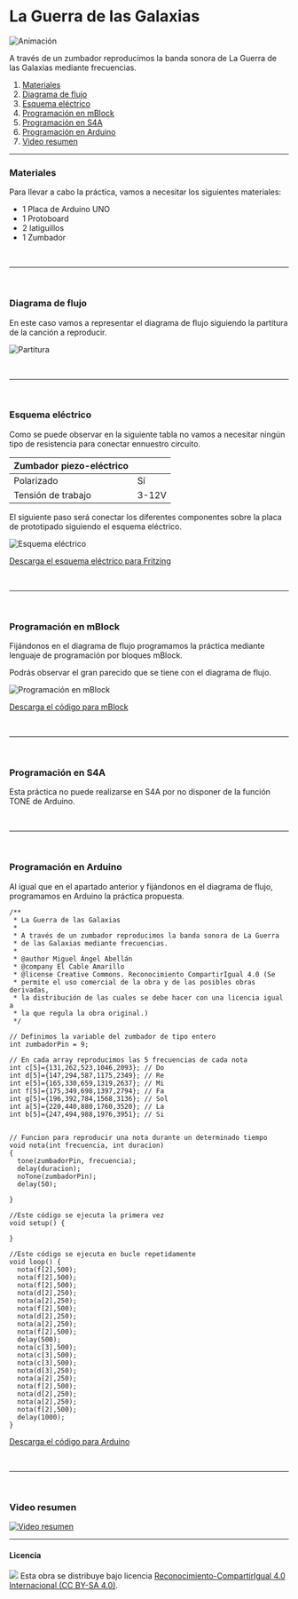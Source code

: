 # La Guerra de las Galaxias

![Animación](Animación.gif)

A través de un zumbador reproducimos la banda sonora de La Guerra de las Galaxias mediante frecuencias.
 
1.	[Materiales](#materiales)
2.	[Diagrama de flujo](#diagrama-de-flujo)
3.	[Esquema eléctrico](#esquema-eléctrico)
4.	[Programación en mBlock](#programación-en-mBlock)
5.	[Programación en S4A](#programación-en-s4a)
6.	[Programación en Arduino](#programación-en-arduino)
7.  [Video resumen](#video-resumen)



***



### Materiales

Para llevar a cabo la práctica, vamos a necesitar los siguientes materiales:
- 1 Placa de Arduino UNO
- 1 Protoboard
- 2 latiguillos
- 1 Zumbador



<br />
<hr>
<br />



### Diagrama de flujo

En este caso vamos a representar el diagrama de flujo siguiendo la partitura de la canción a reproducir.

![Partitura](Partitura.png)



<br />
<hr>
<br />



### Esquema eléctrico

Como se puede observar en la siguiente tabla no vamos a necesitar ningún tipo de resistencia para conectar ennuestro circuito.

| Zumbador piezo-eléctrico         |       |
| -------------------------------- | ----- |
| Polarizado                       | Sí    |
| Tensión de trabajo               | 3-12V |

El siguiente paso será conectar los diferentes componentes sobre la placa de prototipado siguiendo el esquema eléctrico.

![Esquema eléctrico](Esquema-eléctrico.png)

[Descarga el esquema eléctrico para Fritzing](Esquema-eléctrico.fzz)



<br />
<hr>
<br />



### Programación en mBlock

Fijándonos en el diagrama de flujo programamos la práctica mediante lenguaje de programación por bloques mBlock. 

Podrás observar el gran parecido que se tiene con el diagrama de flujo.

![Programación en mBlock](Programación-mBlock.png)

[Descarga el código para mBlock](mBlock.sb2)



<br />
<hr>
<br />



### Programación en S4A

Esta práctica no puede realizarse en S4A por no disponer de la función TONE de Arduino.



<br />
<hr>
<br />



### Programación en Arduino

Al igual que en el apartado anterior y fijándonos en el diagrama de flujo, programamos en Arduino la práctica propuesta.

```
/**
 * La Guerra de las Galaxias
 * 
 * A través de un zumbador reproducimos la banda sonora de La Guerra
 * de las Galaxias mediante frecuencias.
 * 
 * @author Miguel Ángel Abellán
 * @company El Cable Amarillo
 * @license Creative Commons. Reconocimiento CompartirIgual 4.0 (Se 
 * permite el uso comercial de la obra y de las posibles obras derivadas, 
 * la distribución de las cuales se debe hacer con una licencia igual a 
 * la que regula la obra original.)
 */

// Definimos la variable del zumbador de tipo entero
int zumbadorPin = 9;

// En cada array reproducimos las 5 frecuencias de cada nota
int c[5]={131,262,523,1046,2093}; // Do
int d[5]={147,294,587,1175,2349}; // Re
int e[5]={165,330,659,1319,2637}; // Mi
int f[5]={175,349,698,1397,2794}; // Fa
int g[5]={196,392,784,1568,3136}; // Sol
int a[5]={220,440,880,1760,3520}; // La
int b[5]={247,494,988,1976,3951}; // Si


// Funcion para reproducir una nota durante un determinado tiempo
void nota(int frecuencia, int duracion)
{
  tone(zumbadorPin, frecuencia);
  delay(duracion);
  noTone(zumbadorPin);
  delay(50);

}

//Este código se ejecuta la primera vez
void setup() {

}

//Este código se ejecuta en bucle repetidamente
void loop() {
  nota(f[2],500);
  nota(f[2],500);
  nota(f[2],500);
  nota(d[2],250);
  nota(a[2],250);
  nota(f[2],500);
  nota(d[2],250);
  nota(a[2],250);
  nota(f[2],500);
  delay(500);
  nota(c[3],500);
  nota(c[3],500);
  nota(c[3],500);
  nota(d[3],250);
  nota(a[2],250);
  nota(f[2],500);
  nota(d[2],250);
  nota(a[2],250);
  nota(f[2],500);
  delay(1000);
}
```

[Descarga el código para Arduino](Arduino/Arduino.ino)



<br />
<hr>
<br />



### Video resumen

[![Video resumen](https://i.ytimg.com/vi_webp/vYoskyTfNQM/maxresdefault.webp)](https://youtu.be/vYoskyTfNQM)



***



#### Licencia

<img src="http://i.creativecommons.org/l/by-sa/4.0/88x31.png" /> Esta obra se distribuye bajo licencia [Reconocimiento-CompartirIgual 4.0 Internacional (CC BY-SA 4.0)](https://creativecommons.org/licenses/by-sa/4.0/deed.es_ES).
